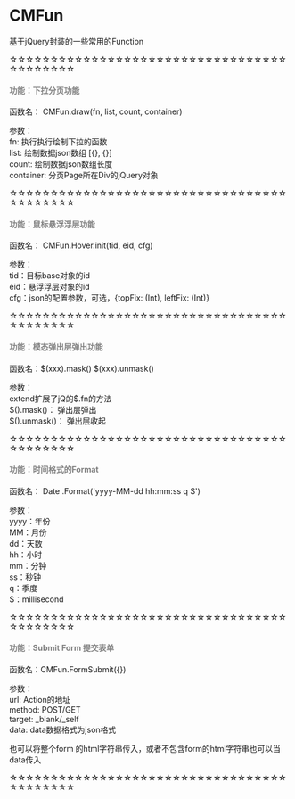 # CMFun
基于jQuery封装的一些常用的Function

☆☆☆☆☆☆☆☆☆☆☆☆☆☆☆☆☆☆☆☆☆☆☆☆☆☆☆☆☆☆☆☆☆☆☆☆☆☆☆☆☆☆

<h4 style="color:gray">功能：下拉分页功能</h4>

函数名： CMFun.draw(fn, list, count, container)  <br/>

参数： <br/>
fn: 执行执行绘制下拉的函数 <br/>
list: 绘制数据json数组 [{}, {}] <br/>
count: 绘制数据json数组长度 <br/>
container: 分页Page所在Div的jQuery对象 <br/>

☆☆☆☆☆☆☆☆☆☆☆☆☆☆☆☆☆☆☆☆☆☆☆☆☆☆☆☆☆☆☆☆☆☆☆☆☆☆☆☆☆☆

<h4 style="color:gray">功能：鼠标悬浮浮层功能</h4>

函数名： CMFun.Hover.init(tid, eid, cfg) <br/>

参数： <br/>
tid：目标base对象的id  <br/>
eid：悬浮浮层对象的id  <br/>
cfg：json的配置参数，可选，{topFix: (Int), leftFix: (Int)}  <br/>

☆☆☆☆☆☆☆☆☆☆☆☆☆☆☆☆☆☆☆☆☆☆☆☆☆☆☆☆☆☆☆☆☆☆☆☆☆☆☆☆☆☆

<h4 style="color:gray">功能：模态弹出层弹出功能</h4>

函数名：$(xxx).mask()  $(xxx).unmask()   

参数： <br/>
extend扩展了jQ的$.fn的方法 <br/>
$().mask()： 弹出层弹出  <br/>
$().unmask()： 弹出层收起  <br/>

☆☆☆☆☆☆☆☆☆☆☆☆☆☆☆☆☆☆☆☆☆☆☆☆☆☆☆☆☆☆☆☆☆☆☆☆☆☆☆☆☆☆

<h4 style="color:gray">功能：时间格式的Format</h4>

函数名： Date .Format('yyyy-MM-dd hh:mm:ss q S')

参数：  <br/>
yyyy：年份  <br/>
MM：月份  <br/>
dd：天数  <br/>
hh：小时  <br/>
mm：分钟  <br/>
ss：秒钟  <br/>
q：季度  <br/>
S：millisecond <br/>

☆☆☆☆☆☆☆☆☆☆☆☆☆☆☆☆☆☆☆☆☆☆☆☆☆☆☆☆☆☆☆☆☆☆☆☆☆☆☆☆☆☆

<h4 style="color:gray">功能：Submit Form 提交表单</h4>

函数名：CMFun.FormSubmit({})

参数： <br/>
url:  Action的地址  <br/>
method:  POST/GET   <br/>
target:  _blank/_self   <br/>
data:  data数据格式为json格式    <br/>

也可以将整个form 的html字符串传入，或者不包含form的html字符串也可以当data传入

☆☆☆☆☆☆☆☆☆☆☆☆☆☆☆☆☆☆☆☆☆☆☆☆☆☆☆☆☆☆☆☆☆☆☆☆☆☆☆☆☆☆

#
